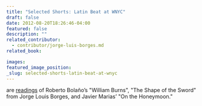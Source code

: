 ```yaml
---
title: "Selected Shorts: Latin Beat at WNYC"
draft: false
date: 2012-08-20T18:26:46-04:00
featured: false
description: ""
related_contributor:
  - contributor/jorge-luis-borges.md
related_book:

images:
featured_image_position: 
_slug: selected-shorts-latin-beat-at-wnyc
---
```


are [readings](http://www.wnyc.org/shows/shorts/2012/aug/12/) of Roberto Bolaño’s "William Burns", "The Shape of the Sword" from Jorge Louis Borges, and Javier Marias’ "On the Honeymoon."

